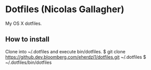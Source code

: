 # Dotfiles (Nicolas Gallagher)

My OS X dotfiles.


## How to install

Clone into ~/.dotfiles and execute bin/dotfiles.
        $ git clone https://github.dev.bloomberg.com/eherdzi1/dotfiles.git ~/.dotfiles
        $ ~/.dotfiles/bin/dotfiles

